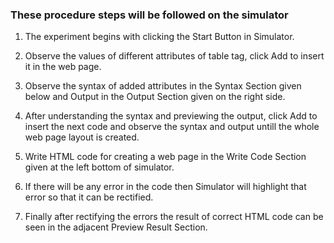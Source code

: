 ### These procedure steps will be followed on the simulator

1. The experiment begins with clicking the Start Button in Simulator.

2. Observe the values of different attributes of table tag, click Add to insert it in the web page.

3. Observe the syntax of added attributes in the Syntax Section given below and Output in the Output Section given on the right side.

4. After understanding the syntax and previewing the output, click Add to insert the next code and observe the syntax and output untill the whole web page layout is created.

5. Write HTML code for creating a web page in the Write Code Section given at the left bottom of simulator.

6. If there will be any error in the code then Simulator will highlight that error so that it can be rectified.

7. Finally after rectifying the errors the result of correct HTML code can be seen in the adjacent Preview Result Section.
